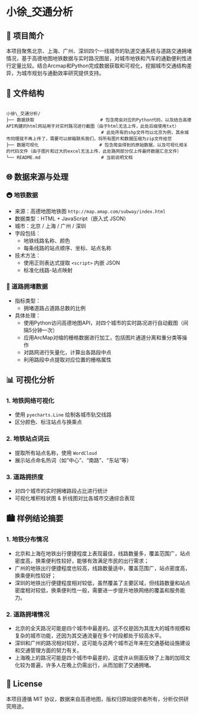 
# 小徐_交通分析

## 📌 项目简介

本项目聚焦北京、上海、广州、深圳四个一线城市的轨道交通系统与道路交通拥堵情况，基于高德地图地铁数据与实时路况图层，对城市地铁和汽车的通勤便利性进行定量比较。结合Arcmap和Python完成数据获取和可视化，挖掘城市交通结构差异，为城市规划与通勤效率研究提供支持。



## 📁 文件结构

```

小徐\_交通分析/
├── 数据获取                         # 包含爬虫对应的Python代码，以及结合高德API构建的html网站用于对实时路况进行截图（由于html无法上传，此处后缀使用txt）
                                    # 此处所有的shp文件均以北京为例，其余城市同理就不再上传了，需要可以邮箱联系我们，将所有图片和数据压缩为zip文件给您
├── 数据可视化                       # 包含爬虫得到的原始数据，以及可视化相关的代码文件（由于图片和过大的excel无法上传，此处路网部分仅上传最终数据汇总文件）
└── README.md                       # 当前说明文档

````


## 🌐 数据来源与处理

### 🚇 地铁数据
- 来源：高德地图地铁图 `http://map.amap.com/subway/index.html`
- 数据类型：HTML + JavaScript（嵌入式 JSON）
- 城市：北京 / 上海 / 广州 / 深圳
- 字段包括：
  - 地铁线路名称、颜色
  - 每条线路的站点顺序、坐标、站点名称
- 技术方法：
  - 使用正则表达式提取 `<script>` 内嵌 JSON
  - 标准化线路-站点映射

### 🚗 道路拥堵数据
- 指标类型：
  - 拥堵道路占道路总数的比例
- 具体处理：
  - 使用Python访问高德地图API，对四个城市的实时路况进行自动截图（间隔5分钟一次）
  - 应用ArcMap对缩的栅格数据进行加工，包括图片通道分离和重分类等操作
  - 对路网进行矢量化，计算出各路段中点
  - 利用路段中点提取对应位置的栅格属性



## 📊 可视化分析

### 1. 地铁网络可视化
- 使用 `pyecharts.Line` 绘制各城市轨交线路
- 区分颜色、标注站点与换乘点

### 2. 地铁站点词云
- 提取所有站点名称，使用 `WordCloud`
- 展示站点命名热词（如“中心”、“南路”、“东站”等）

### 3. 道路拥挤度
- 对四个城市的实时拥堵路段占比进行统计
- 可视化堆积柱状图 & 折线图对比各城市交通综合表现


## 🏙 样例结论摘要

### 1. 地铁分布情况
- 北京和上海在地铁出行便捷程度上表现最佳，线路数量多，覆盖范围广，站点密度高，换乘便利性较好，能够有效满足市民的出行需求；
- 广州的地铁出行便捷程度也较高，线路数量适中，覆盖范围广，站点密度高，换乘便利性较好；
- 深圳的地铁出行便捷程度相对较低，虽然覆盖了主要区域，但线路数量和站点密度相对较低，换乘便利性一般，需要进一步提升地铁网络的覆盖和服务能力。

### 2. 道路拥堵情况
- 北京的全天路况可能是四个城市中最差的。这不仅是因为其庞大的城市规模和复杂的城市功能，还因为其交通流量在多个时段都处于较高水平。
- 深圳和广州的路况相对较好，这可能与这两个城市近年来在交通基础设施建设和交通管理方面的努力有关。
- 上海晚上的路况可能是四个城市中最差的，这或许从侧面反映了上海的加班文化较为普遍，许多人在晚上仍需出行，从而加剧了交通拥堵。



## 📘 License

本项目遵循 MIT 协议，数据来自高德地图，版权归原始提供者所有，分析仅供研究用途。

